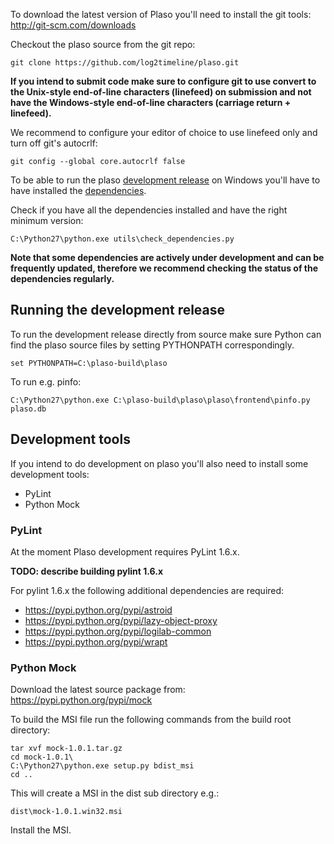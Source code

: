 To download the latest version of Plaso you'll need to install the git tools: http://git-scm.com/downloads

Checkout the plaso source from the git repo:
```
git clone https://github.com/log2timeline/plaso.git
```

**If you intend to submit code make sure to configure git to use convert to the Unix-style end-of-line characters (linefeed) on submission and not have the Windows-style end-of-line characters (carriage return + linefeed).** 

We recommend to configure your editor of choice to use linefeed only and turn off git's autocrlf:
```
git config --global core.autocrlf false
```

To be able to run the plaso [development release](https://github.com/log2timeline/plaso/wiki/Releases-and-roadmap) on Windows you'll have to have installed the [dependencies](https://github.com/log2timeline/plaso/wiki/Dependencies-Windows).

Check if you have all the dependencies installed and have the right minimum version:
```
C:\Python27\python.exe utils\check_dependencies.py
```

**Note that some dependencies are actively under development and can be frequently updated, therefore we recommend checking the status of the dependencies regularly.**

## Running the development release
To run the development release directly from source make sure Python can find the plaso source files by setting PYTHONPATH correspondingly.
```
set PYTHONPATH=C:\plaso-build\plaso
```

To run e.g. pinfo:
```
C:\Python27\python.exe C:\plaso-build\plaso\plaso\frontend\pinfo.py plaso.db
```

## Development tools
If you intend to do development on plaso you'll also need to install some development tools:

* PyLint
* Python Mock

### PyLint
At the moment Plaso development requires PyLint 1.6.x.

**TODO: describe building pylint 1.6.x**

For pylint 1.6.x the following additional dependencies are required:
* https://pypi.python.org/pypi/astroid
* https://pypi.python.org/pypi/lazy-object-proxy
* https://pypi.python.org/pypi/logilab-common
* https://pypi.python.org/pypi/wrapt

### Python Mock
Download the latest source package from: https://pypi.python.org/pypi/mock

To build the MSI file run the following commands from the build root directory:
```
tar xvf mock-1.0.1.tar.gz
cd mock-1.0.1\
C:\Python27\python.exe setup.py bdist_msi
cd ..
```

This will create a MSI in the dist sub directory e.g.:
```
dist\mock-1.0.1.win32.msi
```

Install the MSI.
